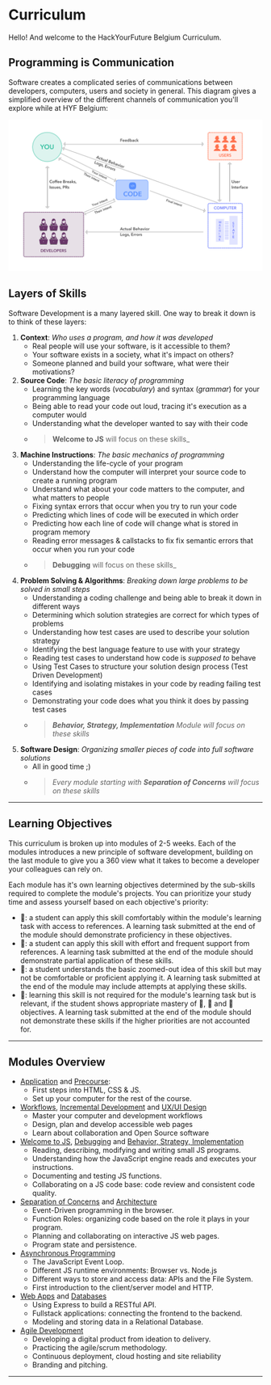 # Curriculum

Hello! And welcome to the HackYourFuture Belgium Curriculum.

<!-- ## Student Persona

Who is this class for?

base-level requirements:

- good-enough english
- written communication skills (write a tidy and coherent email, follow written instructions, ... ?)
- basic computer skills (files, applications, ... ?)
- _minimum_ 35 hours per week to study
- a reliable internet connection and place to study

--- -->

## Programming is Communication

Software creates a complicated series of communications between developers, computers, users and society in general. This diagram gives a simplified overview of the different channels of communication you'll explore while at HYF Belgium:

![rhetorical situation](./rhetorical-situation.png)

## Layers of Skills

Software Development is a many layered skill. One way to break it down is to think of these layers:

1. **Context**: _Who uses a program, and how it was developed_
   - Real people will use your software, is it accessible to them?
   - Your software exists in a society, what it's impact on others?
   - Someone planned and build your software, what were their motivations?
2. **Source Code**: _The basic literacy of programming_
   - Learning the key words (_vocabulary_) and syntax (_grammar_) for your programming language
   - Being able to read your code out loud, tracing it's execution as a computer would
   - Understanding what the developer wanted to say with their code
   - > **Welcome to JS** will focus on these skills\_
3. **Machine Instructions**: _The basic mechanics of programming_
   - Understanding the life-cycle of your program
   - Understand how the computer will interpret your source code to create a running program
   - Understand what about your code matters to the computer, and what matters to people
   - Fixing syntax errors that occur when you try to run your code
   - Predicting which lines of code will be executed in which order
   - Predicting how each line of code will change what is stored in program memory
   - Reading error messages & callstacks to fix fix semantic errors that occur when you run your code
   - > **Debugging** will focus on these skills\_
4. **Problem Solving & Algorithms**: _Breaking down large problems to be solved in small steps_
   - Understanding a coding challenge and being able to break it down in different ways
   - Determining which solution strategies are correct for which types of problems
   - Understanding how test cases are used to describe your solution strategy
   - Identifying the best language feature to use with your strategy
   - Reading test cases to understand how code is _supposed to_ behave
   - Using Test Cases to structure your solution design process (Test Driven Development)
   - Identifying and isolating mistakes in your code by reading failing test cases
   - Demonstrating your code does what you think it does by passing test cases
   - > _**Behavior, Strategy, Implementation** Module will focus on these skills_
5. **Software Design**: _Organizing smaller pieces of code into full software solutions_
   - All in good time ;)
   - > _Every module starting with **Separation of Concerns** will focus on these skills_

<!-- 1. **User Experience**:
2. **Larger Impact**
3. **Source Code**:
4. **Machine Instructions**:
5. **Problem Solving & Algorithms**:
6. **Software Design**: -->

---

## Learning Objectives

This curriculum is broken up into modules of 2-5 weeks. Each of the modules introduces a new principle of software development, building on the last module to give you a 360 view what it takes to become a developer your colleagues can rely on.

Each module has it's own learning objectives determined by the sub-skills required to complete the module's projects. You can prioritize your study time and assess yourself based on each objective's priority:

- 🥚: a student can apply this skill comfortably within the module's learning task with access to references. A learning task submitted at the end of the module should demonstrate proficiency in these objectives.
- 🐣: a student can apply this skill with effort and frequent support from references. A learning task submitted at the end of the module should demonstrate partial application of these skills.
- 🐥: a student understands the basic zoomed-out idea of this skill but may not be comfortable or proficient applying it. A learning task submitted at the end of the module may include attempts at applying these skills.
- 🐔: learning this skill is not required for the module's learning task but is relevant, if the student shows appropriate mastery of 🥚, 🐣 and 🐥 objectives. A learning task submitted at the end of the module should not demonstrate these skills if the higher priorities are not accounted for.

---

## Modules Overview

- [Application](./application/README.md) and [Precourse](./precourse/README.md):
  - First steps into HTML, CSS & JS.
  - Set up your computer for the rest of the course.
- [Workflows](./workflows/README.md), [Incremental Development](./incremental-development/README.md) and [UX/UI Design](./ux-ui-design/README.md)
  - Master your computer and development workflows
  - Design, plan and develop accessible web pages
  - Learn about collaboration and Open Source software
- [Welcome to JS](./welcome-to-js/README.md), [Debugging](./debugging/README.md) and [Behavior, Strategy, Implementation](./behavior-strategy-implementation/README.md)
  - Reading, describing, modifying and writing small JS programs.
  - Understanding how the JavaScript engine reads and executes your instructions.
  - Documenting and testing JS functions.
  - Collaborating on a JS code base: code review and consistent code quality.
- [Separation of Concerns](./separation-of-concerns/README.md) and [Architecture](./architecture/README.md)
  - Event-Driven programming in the browser.
  - Function Roles: organizing code based on the role it plays in your program.
  - Planning and collaborating on interactive JS web pages.
  - Program state and persistence.
- [Asynchronous Programming](./asynchronous-programming/README.md)
  - The JavaScript Event Loop.
  - Different JS runtime environments: Browser vs. Node.js
  - Different ways to store and access data: APIs and the File System.
  - First introduction to the client/server model and HTTP.
- [Web Apps](./web-apps/README.md) and [Databases](./databases/README.md)
  - Using Express to build a RESTful API.
  - Fullstack applications: connecting the frontend to the backend.
  - Modeling and storing data in a Relational Database.
- [Agile Development](./agile-development/README.md)
  - Developing a digital product from ideation to delivery.
  - Practicing the agile/scrum methodology.
  - Continuous deployment, cloud hosting and site reliability
  - Branding and pitching.

---

